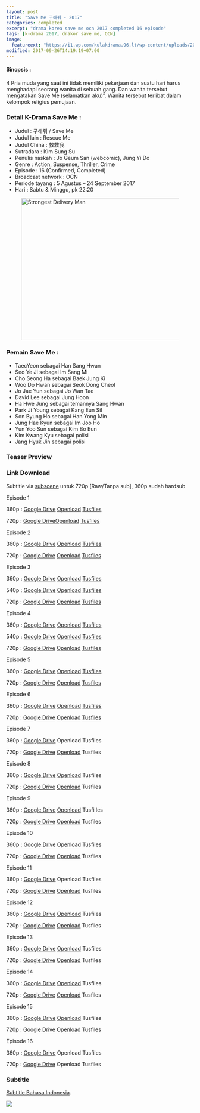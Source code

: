 ```yaml
---
layout: post
title: "Save Me 구해줘 - 2017"
categories: completed
excerpt: "drama korea save me ocn 2017 completed 16 episode"
tags: [k-drama 2017, drakor save me, OCN]
image:
  featureext: "https://i1.wp.com/kulakdrama.96.lt/wp-content/uploads/2017/08/save-me.jpg?resize=600%2C381"
modified: 2017-09-26T14:19:19+07:00
---
```

<h4>Sinopsis :</h4>
<p>4 Pria muda yang saat ini tidak memiliki pekerjaan dan suatu hari harus menghadapi seorang wanita di sebuah gang. Dan wanita tersebut mengatakan Save Me (selamatkan aku)”. Wanita tersebut terlibat dalam kelompok religius pemujaan.</p><h3>Detail K-Drama Save Me :</h3> <ul><li>Judul : 구해줘 / Save Me</li><li>Judul lain : Rescue Me</li><li>Judul China : 救救我</li><li>Sutradara : Kim Sung Su</li><li>Penulis naskah : Jo Geum San (webcomic), Jung Yi Do</li><li>Genre : Action, Suspense, Thriller, Crime</li><li>Episode : 16 (Confirmed, Completed)</li><li>Broadcast network : OCN</li><li>Periode tayang : 5 Agustus – 24 September 2017</li><li>Hari : Sabtu &amp; Minggu, pk 22:20</li></ul>
<figure class="entry-thumbnail">
<img layout="responsive" height="381" width="600" src="https://i1.wp.com/kulakdrama.96.lt/wp-content/uploads/2017/08/save-me.jpg?resize=600%2C381" alt="Strongest Delivery Man" title="premiere_deliveryman3" />
</figure>
<h3>Pemain Save Me :</h3>
<ul><li>TaecYeon sebagai Han Sang Hwan</li><li>Seo Ye Ji sebagai Im Sang Mi</li><li>Cho Seong Ha sebagai Baek Jung Ki</li><li>Woo Do Hwan sebagai Seok Dong Cheol</li><li>Jo Jae Yun sebagai Jo Wan Tae</li><li>David Lee sebagai Jung Hoon</li><li>Ha Hwe Jung sebagai temannya Sang Hwan</li><li>Park Ji Young sebagai Kang Eun Sil</li><li>Son Byung Ho sebagai Han Yong Min</li><li>Jung Hae Kyun sebagai Im Joo Ho</li><li>Yun Yoo Sun sebagai Kim Bo Eun</li><li>Kim Kwang Kyu sebagai polisi</li><li>Jang Hyuk Jin sebagai polisi</li></ul><h3>Teaser Preview</h3>
<amp-youtube layout="responsive" data-videoid="QT1uP3ViOH8" width="480" height="270" ></amp-youtube><h3>Link Download</h3><p>Subtitle via <a href="https://subscene.com/subtitles/save-me-goohaejwoe">subscene</a> untuk 720p [Raw/Tanpa sub], 360p sudah hardsub</p><p class="center">Episode 1</p><p>360p : <a class="btn btn-info" href="http://mi.knoacc.org/dl/drive?id=0B9zQoX327iIlOHNOZEU4Q0M1aGs&name=Save.Me.360p.mp4&size=na">Google Drive</a> <a class="btn btn-info" href="http://adfree.ga?size=na&dom=oload.stream&code=f/EhcwXAj5ONM&name=Save.Me.E01.360p.mp4">Openload</a> <a class="btn btn-info" href="http://adfree.ga?size=na&dom=tusfiles.net&code=fo1vbdysrtmg&name=Save.Me.E01.360p.mp4">Tusfiles</a></p><p>720p : <a class="btn btn-info" href="http://mi.knoacc.org/dl/drive?id=0B9zQoX327iIldDhaa3BOWXkyY3M&name=Save.Me.360p.mp4&size=na">Google Drive</a><a class="btn btn-info" href="http://adfree.ga?size=na&dom=oload.stream&code=f/fH-jGvN7J80&name=Save.Me.E01.720p.mkv.mp4">Openload</a> <a class="btn btn-info" href="http://adfree.ga?size=na&dom=tusfiles.net&code=pr2r653re8os&name=Save.Me.E01.mkv.mp4">Tusfiles</a></p><p class="center">Episode 2</p><p>360p : <a class="btn btn-info" href="http://mi.knoacc.org/dl/drive?id=0B9zQoX327iIlcTdUR09rdGMtcFU&name=Save.Me.360p.mp4&size=na">Google Drive</a> <a class="btn btn-info" href="http://adfree.ga?size=na&dom=oload.stream&code=f/BoI2GPqorS0&name=Save.Me.E02.360p.mp4">Openload</a> <a class="btn btn-info" href="http://adfree.ga?size=na&dom=tusfiles.net&code=uq9dk9jmm2hm&name=Save.Me.E02.360p.mp4">Tusfiles</a></p><p>720p : <a class="btn btn-info" href="http://mi.knoacc.org/dl/drive?id=0B9zQoX327iIlTEJMVjJMYlh5azA&name=Save.Me.360p.mp4&size=na">Google Drive</a> <a class="btn btn-info" href="http://adfree.ga?size=na&dom=oload.stream&code=f/JkQLCok_jro&name=Save.Me.E02.720p.mkv.mp4">Openload</a> <a class="btn btn-info" href="http://adfree.ga?size=na&dom=tusfiles.net&code=p6bntzukj4hs&name=Save.Me.E02.mkv.mp4">Tusfiles</a></p><p class="center">Episode 3</p><p>360p : <a class="btn btn-info" href="http://mi.knoacc.org/dl/drive?id=0B9zQoX327iIlZDhEM1BuUWJVV3c&name=Save.Me.360p.mp4&size=na">Google Drive</a> <a class="btn btn-info" href="http://adfree.ga?size=na&dom=oload.stream&code=f/po6wzxf73sk&name=Save.Me.E03.360p-id.mp4">Openload</a> <a class="btn btn-info" href="http://adfree.ga?size=na&dom=tusfiles.net&code=pvtzm1bg5c2a&name=Save.Me.E03.360p-id.mp4">Tusfiles</a></p><p>540p : <a class="btn btn-info" href="http://mi.knoacc.org/dl/drive?id=0B9zQoX327iIlYzFQeldBRi1fT1U&name=Save.Me.360p.mp4&size=na">Google Drive</a> <a class="btn btn-info" href="http://adfree.ga?size=na&dom=oload.stream&code=f/Wu76LquJWv4&name=Save.Me.E03.170812.540p-NEXT.mkv.mp4">Openload</a> <a class="btn btn-info" href="http://adfree.ga?size=na&dom=tusfiles.net&code=xuyi5lg4fpt1&name=Save.Me.E03.170812.540p-NEXT.mkv">Tusfiles</a></p><p>720p : <a class="btn btn-info" href="http://mi.knoacc.org/dl/drive?id=0B_XHgc9kZqwQZWNoXy01YjRwc00&name=Save.Me.360p.mp4&size=na">Google Drive</a> <a class="btn btn-info" href="http://adfree.ga?size=na&dom=oload.stream&code=f/u5Wh_nfnS_Q&name=Save.Me.E03.HDTV.x265.AAC.720p-AzH.mp4">Openload</a> <a class="btn btn-info" href="http://adfree.ga?size=na&dom=tusfiles.net&code=66kzjo8uai9a&name=Save.Me.E03.HDTV.720p.mkv">Tusfiles</a></p><p class="center">Episode 4</p><p>360p : <a class="btn btn-info" href="http://mi.knoacc.org/dl/drive?id=0B_XHgc9kZqwQdVhDM0lldDJyNDA&name=Save.Me.360p.mp4&size=na">Google Drive</a> <a class="btn btn-info" href="http://adfree.ga?size=na&dom=oload.stream&code=f/yApjkAZgl7c&name=Save.Me.E04.360p.mp4">Openload</a> <a class="btn btn-info" href="http://adfree.ga?size=na&dom=tusfiles.net&code=wh7p301azu8a&name=Save.Me.E04.360p.mp4">Tusfiles</a></p><p>540p : <a class="btn btn-info" href="http://mi.knoacc.org/dl/drive?id=0B_XHgc9kZqwQVFIzc3Vxb0pob3c&name=Save.Me.360p.mp4&size=na">Google Drive</a> <a class="btn btn-info" href="http://adfree.ga?size=na&dom=oload.stream&code=f/6VQKhnJlgzQ&name=Save.Me.E04.170813.540p-NEXT.mkv.mp4">Openload</a> <a class="btn btn-info" href="http://adfree.ga?size=na&dom=tusfiles.net&code=4o5d64v43llp&name=Save.Me.E04.170813.540p-NEXT.mkv">Tusfiles</a></p><p>720p : <a class="btn btn-info" href="http://mi.knoacc.org/dl/drive?id=0B_XHgc9kZqwQNWRkOTcxckVOeFk&name=Save.Me.360p.mp4&size=na">Google Drive</a> <a class="btn btn-info" href="http://adfree.ga?size=na&dom=oload.stream&code=f/fGx3VO7C77Y&name=Save.Me.E04.HDTV.x265.AAC.720p-AzH-%5Bkulakdrama.96.lt%5D.mkv">Openload</a> <a class="btn btn-info" href="http://adfree.ga?size=na&dom=tusfiles.net&code=owhxf09n46fb&name=Save.Me.E04.HDTV.720p.mkv">Tusfiles</a></p><p class="center">Episode 5</p><p>360p : <a class="btn btn-info" href="http://mi.knoacc.org/dl/drive?id=0B_XHgc9kZqwQQ0RlOVlZLVJSRWM&name=Save.Me.360p.mp4&size=na">Google Drive</a> <a class="btn btn-info" href="http://adfree.ga?size=na&dom=oload.stream&code=f/dv2uDpG9C2U&name=Save.Me.E05.360p.mp4">Openload</a> <a class="btn btn-info" href="http://adfree.ga?size=na&dom=tusfiles.net&code=8qwro3npa5vd&name=Save.Me.E05.360p.mp4">Tusfiles</a></p><p>720p : <a class="btn btn-info" href="http://mi.knoacc.org/dl/drive?id=0B_XHgc9kZqwQSkNHQ3dBSlRtZjA&name=Save.Me.360p.mp4&size=na">Google Drive</a> <a class="btn btn-info" href="http://adfree.ga?size=na&dom=oload.stream&code=f/1A7gbZwH7f4&name=Save.Me.E05.720p.mkv.mp4">Openload</a> <a class="btn btn-info" href="http://adfree.ga?size=na&dom=tusfiles.net&code=qcyp16sy04be&name=Save.Me.E05.mkv.mp4">Tusfiles</a></p><p class="center">Episode 6</p><p>360p : <a class="btn btn-info" href="http://mi.knoacc.org/dl/drive?id=0B06qp4iVUkx8Y2pZTlJsV3ZqdjQ&name=Save.Me.360p.mp4&size=na">Google Drive</a> <a class="btn btn-info" href="http://adfree.ga?size=na&dom=oload.stream&code=f/ODfWn9AiXWo&name=Save.Me.E06.360p.mp4">Openload</a> <a class="btn btn-info" href="http://adfree.ga?size=na&dom=tusfiles.net&code=eyhdjjacid69&name=Save.Me.E06.360p.mp4">Tusfiles</a></p><p>720p : <a class="btn btn-info" href="http://mi.knoacc.org/dl/drive?id=0B_XHgc9kZqwQRXRzalNIOTVZX0E&name=Save.Me.360p.mp4&size=na">Google Drive</a> <a class="btn btn-info" href="http://adfree.ga?size=na&dom=oload.stream&code=f/DcSRAAAgCqg&name=Save.Me.E06.720p.mkv.mp4">Openload</a> <a class="btn btn-info" href="http://adfree.ga?size=na&dom=tusfiles.net&code=noeqid5nijde&name=Save.Me.E06.mkv.mp4">Tusfiles</a></p><p class="center">Episode 7</p><p>360p : <a class="btn btn-info" href="http://mi.knoacc.org/dl/drive?id=0B06qp4iVUkx8aXlxR2toemlKS1E&name=Save.Me.360p.mp4&size=na">Google Drive</a> <span class="btn btn-disabled">Openload</span> <span class="btn btn-disabled">Tusfiles</span></p><p>720p : <a class="btn btn-info" href="http://mi.knoacc.org/dl/drive?id=0B06qp4iVUkx8YXRKbkt2aHk0Yzg&name=Save.Me.360p.mp4&size=na">Google Drive</a> <a class="btn btn-info" href="http://adfree.ga?size=na&dom=oload.stream&code=f/0DZAcfRZbj0&name=Save.Me.E07.720p.mkv.mp4">Openload</a> <span class="btn btn-disabled">Tusfiles</span></p><p class="center">Episode 8</p><p>360p : <a class="btn btn-info" href="http://mi.knoacc.org/dl/drive?id=0B06qp4iVUkx8LUdUN1NONzFUcVU&name=Save.Me.360p.mp4&size=na">Google Drive</a> <a class="btn btn-info" href="http://adfree.ga?size=na&dom=oload.stream&code=f/BAcAPRQ0VLI&name=Save.Me.E08.360p-id.mp4">Openload</a> <span class="btn btn-disabled">Tusfiles</span></p><p>720p : <a class="btn btn-info" href="http://mi.knoacc.org/dl/drive?id=0B06qp4iVUkx8TElRaWRFTUZYZFk&name=Save.Me.360p.mp4&size=na">Google Drive</a> <a class="btn btn-info" href="http://adfree.ga?size=na&dom=oload.stream&code=f/wAFdPA4bYhU&name=Save.Me.E08.170827.HDTV.H264.720p-SS-%5BKulakdrama.96.lt%5D.mkv.mp4">Openload</a> <span class="btn btn-disabled">Tusfiles</span></p><p class="center">Episode 9</p><p>360p : <a class="btn btn-info" href="http://mi.knoacc.org/dl/drive?id=0B387gMJkFaWzcUVGVmtaYlN1QVE&name=Save.Me.360p.mp4&size=na">Google Drive</a> <a class="btn btn-info" href="http://adfree.ga?size=na&dom=oload.stream&code=f/Maetm1hQzes&name=Save.Me.E09.360p-id.mp4">Openload</a> Tusfi les</p><p>720p : <a class="btn btn-info" href="http://mi.knoacc.org/dl/drive?id=0B387gMJkFaWzeGxmQ01ETHFKT28&name=Save.Me.360p.mp4&size=na">Google Drive</a> <a class="btn btn-info" href="http://adfree.ga?size=na&dom=oload.stream&code=f/Q7fzeDvYmB0&name=Save.Me.E09.720p-%5Bkulakdrama.96.lt%5D.mkv.mp4">Openload</a> <span class="btn btn-disabled">Tusfiles</span></p><p class="center">Episode 10</p><p>360p : <a class="btn btn-info" href="http://mi.knoacc.org/dl/drive?id=0B387gMJkFaWzay1iSHhGc25WWjg&name=Save.Me.360p.mp4&size=na">Google Drive</a> <a class="btn btn-info" href="http://adfree.ga?size=na&dom=oload.stream&code=0hRc4ij-wBQ&name=Save.Me.E10.360p.mp4">Openload</a> <span class="btn btn-disabled">Tusfiles</span></p><p>720p : <a class="btn btn-info" href="http://mi.knoacc.org/dl/drive?id=0B387gMJkFaWzUm1JdkFhbW9XSHM&name=Save.Me.360p.mp4&size=na">Google Drive</a> <a class="btn btn-info" href="http://adfree.ga?size=na&dom=oload.stream&code=2wkUcJ3-lpI&name=Save.Me.E10.720p.mp4">Openload</a> <span class="btn btn-disabled">Tusfiles</span></p><p class="center">Episode 11</p><p>360p : <a class="btn btn-info" href="http://mi.knoacc.org/dl/drive?id=0B387gMJkFaWzam14aHNuaVc5ZHc&name=Save.Me.360p.mp4&size=l100MB">Google Drive</a> <span class="btn btn-disabled">Openload</span> <span class="btn btn-disabled">Tusfiles</span></p><p>720p : <a class="btn btn-info" href="http://mi.knoacc.org/dl/drive?id=0B387gMJkFaWzdmJNQWFiSTN0TDA&name=Save.Me.360p.mp4&size=na">Google Drive</a> <a class="btn btn-info" href="http://adfree.ga?size=na&dom=oload.stream&code=zEDL_0hc7-M&name=Save.Me.E11.170909.HDTV.H264.720p-SS.mp4">Openload</a> <span class="btn btn-disabled">Tusfiles</span></p><p class="center">Episode 12</p><p>360p : <a class="btn btn-info" href="http://mi.knoacc.org/dl/drive?id=0B387gMJkFaWzZFJJR1lOWmdvSWc&name=Save.Me.360p.mp4&size=na">Google Drive</a> <a class="btn btn-info" href="http://adfree.ga?size=na&dom=oload.stream&code=yv6dRms1rn0&name=Save.Me.E12.360p.mp4">Openload</a> <span class="btn btn-disabled">Tusfiles</span></p><p>720p : <a class="btn btn-info" href="http://mi.knoacc.org/dl/drive?id=0B387gMJkFaWzOEpkVVp2ZlNYWFk&name=Save.Me.360p.mp4&size=na">Google Drive</a> <a class="btn btn-info" href="http://adfree.ga?size=na&dom=oload.stream&code=tHvCJCXDMss&name=Save.Me.E12.720p.mp4">Openload</a> <span class="btn btn-disabled">Tusfiles</span></p><p class="center">Episode 13</p><p>360p : <a class="btn btn-info" href="http://mi.knoacc.org/dl/drive?id=0B387gMJkFaWzRlk1RUNHWnhoNmM&name=Save.Me.360p.mp4&size=na">Google Drive</a> <a class="btn btn-info" href="http://adfree.ga?size=na&dom=oload.stream&code=u-CM8jcYhLs&name=Save.Me.E13.360p.mp4">Openload</a> <span class="btn btn-disabled">Tusfiles</span></p><p>720p : <a class="btn btn-info" href="http://mi.knoacc.org/dl/drive?id=0B387gMJkFaWzaFhSU3dQMDh0eUk&name=Save.Me.360p.mp4&size=na">Google Drive</a> <a class="btn btn-info" href="http://adfree.ga?size=na&dom=oload.stream&code=W6d9B_nsC7o&name=Save.Me.E13.170916.HDTV.H264-SS.mp4">Openload</a> <span class="btn btn-disabled">Tusfiles</span></p><p class="center">Episode 14</p><p>360p : <a class="btn btn-info" href="http://mi.knoacc.org/dl/drive?id=0B387gMJkFaWzT3FOV0w0SjBZaVE&name=Save.Me.360p.mp4&size=na">Google Drive</a> <a class="btn btn-info" href="http://adfree.ga?size=na&dom=oload.stream&code=zEMzjXYP3WE&name=Save.Me.E14.360p.mp4">Openload</a> <span class="btn btn-disabled">Tusfiles</span></p><p>720p : <a class="btn btn-info" href="http://mi.knoacc.org/dl/drive?id=0B387gMJkFaWzTTdRQS1WYkVJWEk&name=Save.Me.360p.mp4&size=na">Google Drive</a> <a class="btn btn-info" href="http://adfree.ga?size=na&dom=oload.stream&code=czR5aI8uAcc&name=Save.Me.E14.170917.HDTV.H264._-SS.mp4">Openload</a> <span class="btn btn-disabled">Tusfiles</span></p><p class="center">Episode 15</p><p>360p : <a class="btn btn-info" href="http://mi.knoacc.org/dl/drive?id=0B387gMJkFaWzWTZBcE5NUUQ1NFE&name=Save.Me.360p.mp4&size=na">Google Drive</a> <a class="btn btn-info" href="http://adfree.ga?size=na&dom=oload.stream&code=alX-h2EeyhE&name=Save.Me.E15.720p.mp4">Openload</a> <span class="btn btn-disabled">Tusfiles</span></p><p>720p : <a class="btn btn-info" href="http://mi.knoacc.org/dl/drive?id=0B387gMJkFaWzSmVwdml6X1FLUlk&name=Save.Me.360p.mp4&size=na">Google Drive</a> <a class="btn btn-info" href="http://adfree.ga?size=na&dom=oload.stream&code=fneO1iKNMEI&name=Save.Me.E15.360p.mp4">Openload</a> <span class="btn btn-disabled">Tusfiles</span></p><p class="center">Episode 16</p><p>360p : <a class="btn btn-info" href="http://mi.knoacc.org/dl/drive?id=0B387gMJkFaWzdEZJYW1vbFJZc0k&name=Save.Me.360p.mp4&size=na">Google Drive</a> <span class="btn btn-disabled">Openload</span> <span class="btn btn-disabled">Tusfiles</span></p><p>720p : <a class="btn btn-info" href="http://mi.knoacc.org/dl/drive?id=0B387gMJkFaWzVWdFN2NNMWVySzg&name=Save.Me.360p.mp4&size=na">Google Drive</a> <span class="btn btn-disabled">Openload</span> <span class="btn btn-disabled">Tusfiles</span></p><h3>Subtitle</h3><p><a href="https://subscene.com/subtitles/save-me-goohaejwoe">Subtitle Bahasa Indonesia</a>.</p>
<noscript><img src="//repo.knoacc.org/images/kdrama.jpg"/></noscript>
